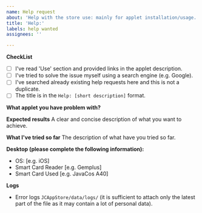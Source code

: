 ```yaml
---
name: Help request
about: 'Help with the store use: mainly for applet installation/usage.'
title: 'Help:'
labels: help wanted
assignees: ''

---
```


**CheckList**

[comment]: # (To check the box, replace ' ' with 'x', e.g. [x])
 - [ ] I've read 'Use' section and provided links in the applet description.
 - [ ] I've tried to solve the issue myself using a search engine (e.g. Google).
 - [ ] I've searched already existing help requests here and this is not a duplicate.
 - [ ] The title is in the `Help: [short description]` format.

**What applet you have problem with?**

**Expected results**
A clear and concise description of what you want to achieve.

**What I've tried so far**
The description of what have you tried so far.

**Desktop (please complete the following information):**
 - OS: [e.g. iOS]
 - Smart Card Reader [e.g. Gemplus]
 - Smart Card Used [e.g. JavaCos A40]

**Logs**
 - Error logs `JCAppStore/data/logs/` (it is sufficient to attach only the latest part of the file as it may contain a lot of personal data).
